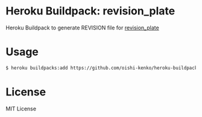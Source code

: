 Heroku Buildpack: revision_plate
=========

Heroku Buildpack to generate REVISION file for [revision_plate](https://github.com/sorah/revision_plate)

# Usage

```sh
$ heroku buildpacks:add https://github.com/oishi-kenko/heroku-buildpack-revision_plate
```

# License

MIT License
